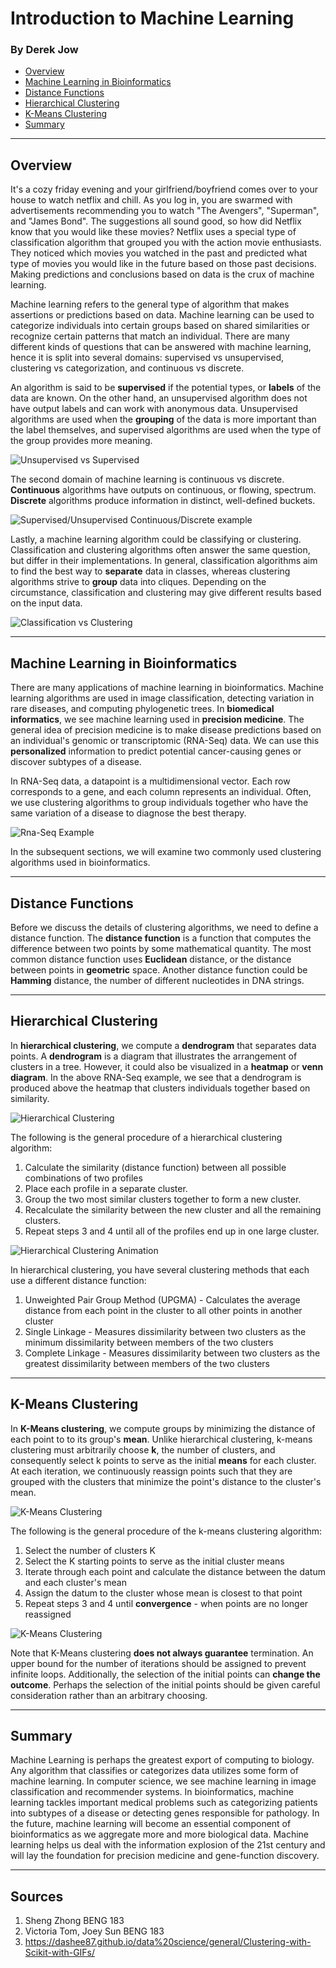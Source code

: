 # Introduction to Machine Learning
### By Derek Jow

*   [Overview](#overview)
*   [Machine Learning in Bioinformatics](#machine-learning-in-bioinformatics)
*   [Distance Functions](#distance-functions)
*   [Hierarchical Clustering](#hierarchical-clustering)
*   [K-Means Clustering](#k-means-clustering)
*   [Summary](#summary)

* * *

## Overview

It's a cozy friday evening and your girlfriend/boyfriend comes over to your house to watch netflix and chill.
As you log in, you are swarmed with advertisements recommending you to watch "The Avengers", "Superman", and "James Bond".
The suggestions all sound good, so how did Netflix know that you would like these movies? Netflix uses a special type of
classification algorithm that grouped you with the action movie enthusiasts. They noticed which movies you watched in the past
and predicted what type of movies you would like in the future based on those past decisions. Making predictions and
conclusions based on data is the crux of machine learning.

Machine learning refers to the general type of algorithm that makes assertions or
predictions based on data. Machine learning can be used to categorize individuals into certain
groups based on shared similarities or recognize certain patterns that match an individual. There are
many different kinds of questions that can be answered with machine learning, hence it
is split into several domains: supervised vs unsupervised, clustering vs categorization, and
continuous vs discrete.

An algorithm is said to be **supervised** if the potential types, or **labels** of the data
are known. On the other hand, an unsupervised algorithm does not have output labels and can work with
anonymous data. Unsupervised algorithms are used when the **grouping** of the data is more important
than the label themselves, and supervised algorithms are used when the type of the group provides
more meaning.

![Unsupervised vs Supervised](img/unsupvssup.JPG)

The second domain of machine learning is continuous vs discrete. **Continuous** algorithms
have outputs on continuous, or flowing, spectrum. **Discrete** algorithms produce information in
distinct, well-defined buckets. 

![Supervised/Unsupervised Continuous/Discrete example](img/examples.PNG)

Lastly, a machine learning algorithm could be classifying or clustering. Classification and clustering
algorithms often answer the same question, but differ in their implementations. In general,
classification algorithms aim to find the best way to **separate** data in classes, whereas
clustering algorithms strive to **group** data into cliques. Depending on the circumstance,
classification and clustering may give different results based on the input data.
 
![Classification vs Clustering](img/classvsclust.png)

* * *

## Machine Learning in Bioinformatics

There are many applications of machine learning in bioinformatics. Machine learning algorithms are
used in image classification, detecting variation in rare diseases, and computing phylogenetic trees. In
**biomedical informatics**, we see machine learning used in **precision medicine**. The general
idea of precision medicine is to make disease predictions based on an individual's
genomic or transcriptomic (RNA-Seq) data. We can use this **personalized** information to
predict potential cancer-causing genes or discover subtypes of a disease.

In RNA-Seq data, a datapoint is a multidimensional vector. Each row corresponds to a gene, and each column
represents an individual. Often, we use clustering algorithms to group individuals together
who have the same variation of a disease to diagnose the best therapy.

![Rna-Seq Example](img/rna-seq.png)

In the subsequent sections, we will examine two commonly used clustering algorithms used
in bioinformatics.

* * *

## Distance Functions

Before we discuss the details of clustering algorithms, we need to define a distance function. The
**distance function** is a function that computes the difference between two points by some
mathematical quantity. The most common distance function uses **Euclidean** distance, or the distance
between points in **geometric** space. Another distance function could be **Hamming** distance, the
number of different nucleotides in DNA strings.

* * * 

## Hierarchical Clustering

In **hierarchical clustering**, we compute a **dendrogram** that separates data points. A
**dendrogram** is a diagram that illustrates the arrangement of clusters in a tree. However, it could
also be visualized in a **heatmap** or **venn diagram**. In the above RNA-Seq example, we see that
a dendrogram is produced above the heatmap that clusters individuals together based on similarity.

![Hierarchical Clustering](img/hierImg.png)

The following is the general procedure of a hierarchical clustering algorithm:
1. Calculate the similarity (distance function) between all possible combinations of two profiles
2. Place each profile in a separate cluster.
3. Group the two most similar clusters together to form a new cluster.
4. Recalculate the similarity between the new cluster and all the remaining clusters.
5. Repeat steps 3 and 4 until all of the profiles end up in one large cluster.

![Hierarchical Clustering Animation](img/hClust.gif)

In hierarchical clustering, you have several clustering methods that each use a 
different distance function:
1. Unweighted Pair Group Method (UPGMA) - Calculates the average distance from each point in
the cluster to all other points in another cluster
2. Single Linkage - Measures dissimilarity between two clusters as the minimum
dissimilarity between members of the two clusters
3. Complete Linkage - Measures dissimilarity between two clusters as the greatest
dissimilarity between members of the two clusters

* * *

## K-Means Clustering

In **K-Means clustering**, we compute groups by minimizing the distance of each point to
to its group's **mean**. Unlike hierarchical clustering, k-means clustering must arbitrarily
choose **k**, the number of clusters, and consequently select k points to serve as the initial
**means** for each cluster. At each iteration, we continuously reassign points such that they are grouped
with the clusters that minimize the point's distance to the cluster's mean.

![K-Means Clustering](img/kImg.png)

The following is the general procedure of the k-means clustering algorithm:
1. Select the number of clusters K
2. Select the K starting points to serve as the initial cluster means
3. Iterate through each point and calculate the distance between the datum and each cluster's mean
4. Assign the datum to the cluster whose mean is closest to that point
5. Repeat steps 3 and 4 until **convergence** - when points are no longer reassigned

![K-Means Clustering](img/kClust.gif)

Note that K-Means clustering **does not always guarantee** termination. An upper bound for the number of iterations
should be assigned to prevent infinite loops. Additionally, the selection of the initial points can
**change the outcome**. Perhaps the selection of the initial points should be given careful
consideration rather than an arbitrary choosing.

* * *

## Summary

Machine Learning is perhaps the greatest export of computing to biology. Any algorithm that 
classifies or categorizes data utilizes some form of machine learning. In computer science, we see
machine learning in image classification and recommender systems. In bioinformatics,
machine learning tackles important medical problems such as categorizing patients into
subtypes of a disease or detecting genes responsible for pathology. In the future, machine learning
will become an essential component of bioinformatics as we aggregate more and more
biological data. Machine learning helps us deal with the information explosion of the 21st century and will
lay the foundation for precision medicine and gene-function discovery.

* * * 

## Sources
1. Sheng Zhong BENG 183
2. Victoria Tom, Joey Sun BENG 183
3. https://dashee87.github.io/data%20science/general/Clustering-with-Scikit-with-GIFs/